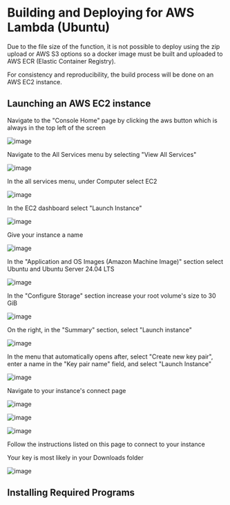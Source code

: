 # Building and Deploying for AWS Lambda (Ubuntu)

Due to the file size of the function, it is not possible to deploy using the zip upload or AWS S3 options so a docker image must be built and uploaded to AWS ECR (Elastic Container Registry).

For consistency and reproducibility, the build process will be done on an AWS EC2 instance.

## Launching an AWS EC2 instance

Navigate to the "Console Home" page by clicking the aws button which is always in the top left of the screen

![image](https://github.com/user-attachments/assets/a7afc45a-53ca-4f4b-a296-42289bc4f93c)

Navigate to the All Services menu by selecting "View All Services"

![image](https://github.com/user-attachments/assets/912ac926-76a7-413a-b000-c9f5b6658484)

In the all services menu, under Computer select EC2

![image](https://github.com/user-attachments/assets/bd6405b1-6156-4d64-9c2e-3d8237a7ade7)

In the EC2 dashboard select "Launch Instance"

![image](https://github.com/user-attachments/assets/c188532d-8738-46e0-833d-f5fa417bc498)

Give your instance a name

![image](https://github.com/user-attachments/assets/ee008446-0915-4d51-a4ce-f131165ccc7c)

In the "Application and OS Images (Amazon Machine Image)" section select Ubuntu and Ubuntu Server 24.04 LTS

![image](https://github.com/user-attachments/assets/8899baec-c618-48e3-a06a-f7b4e1f666ea)

In the "Configure Storage" section increase your root volume's size to 30 GiB

![image](https://github.com/user-attachments/assets/955b82ea-0668-445b-baaf-e5a50863ced4)

On the right, in the "Summary" section, select "Launch instance"

![image](https://github.com/user-attachments/assets/4422c433-d062-454d-baa1-0789b8fa2644)

In the menu that automatically opens after, select "Create new key pair", enter a name in the "Key pair name" field, and select "Launch Instance"

![image](https://github.com/user-attachments/assets/e7e899ce-8891-43b2-b9dd-0565e142b139)


Navigate to your instance's connect page

![image](https://github.com/user-attachments/assets/6532ca3c-41ae-448b-b86a-e858331aeffd)

![image](https://github.com/user-attachments/assets/f7836734-c65c-4507-8606-dd3c68e484f5)

![image](https://github.com/user-attachments/assets/4d284bb8-a3ba-44c0-a585-69e214df32a3)


Follow the instructions listed on this page to connect to your instance

Your key is most likely in your Downloads folder

![image](https://github.com/user-attachments/assets/62820800-0d2b-427c-97b9-248b8fc921ef)


## Installing Required Programs

